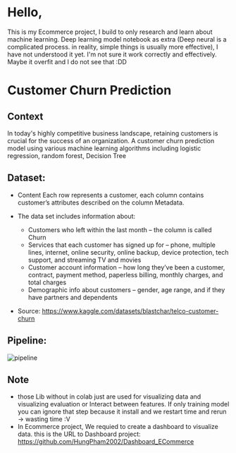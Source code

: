 # Hello, 
This is my Ecommerce project, I build to only research and learn about machine learning. Deep learning model notebook as extra (Deep neural is a complicated process. in reality, simple things is usually more effective), I have not understood it yet. I'm not sure it work correctly and effectively. Maybe it overfit and I do not see that :DD
# Customer Churn Prediction 
## Context
In today's highly competitive business landscape, retaining customers is crucial for the success of an organization. A customer churn prediction model using various machine learning algorithms including logistic regression, random forest, Decision Tree
## Dataset: 
  - Content
Each row represents a customer, each column contains customer’s attributes described on the column Metadata.

  - The data set includes information about:
    + Customers who left within the last month – the column is called Churn
    + Services that each customer has signed up for – phone, multiple lines, internet, online security, online backup, device protection, tech support, and streaming TV and movies
    + Customer account information – how long they’ve been a customer, contract, payment method, paperless billing, monthly charges, and total charges
    + Demographic info about customers – gender, age range, and if they have partners and dependents
  - Source: https://www.kaggle.com/datasets/blastchar/telco-customer-churn
## Pipeline:
![pipeline](https://drive.google.com/file/d/1PM7_tyPj0Jovt3QpaPhnbbPiHM1KZV2G/view?usp=sharing)
## Note
+ those Lib without in colab just are used for visualizing data and visualizing evaluation or Interact between features. If only training model you can ignore that step because it install and we restart time and rerun -> wasting time :V
+ In Ecommerce project, We requied to create a dashboard to visualize data. this is the URL to Dashboard project: https://github.com/HungPham2002/Dashboard_ECommerce
